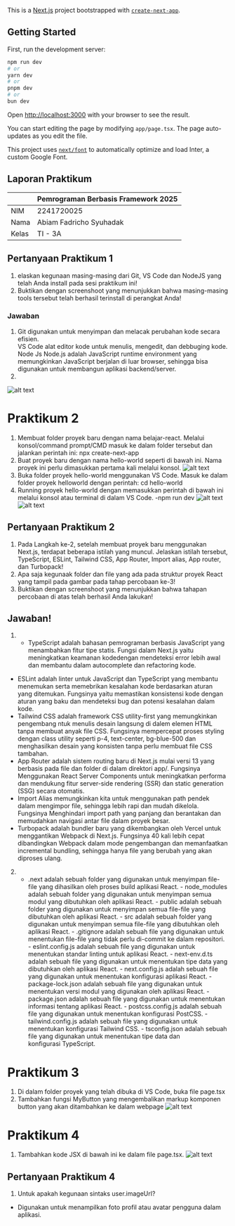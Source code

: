 This is a [Next.js](https://nextjs.org/) project bootstrapped with [`create-next-app`](https://github.com/vercel/next.js/tree/canary/packages/create-next-app).

## Getting Started

First, run the development server:

```bash
npm run dev
# or
yarn dev
# or
pnpm dev
# or
bun dev
```

Open [http://localhost:3000](http://localhost:3000) with your browser to see the result.

You can start editing the page by modifying `app/page.tsx`. The page auto-updates as you edit the file.

This project uses [`next/font`](https://nextjs.org/docs/basic-features/font-optimization) to automatically optimize and load Inter, a custom Google Font.

## Laporan Praktikum

|  | Pemrograman Berbasis Framework 2025 |
|--|--|
| NIM |  2241720025|
| Nama |  Abiam Fadricho Syuhadak |
| Kelas | TI - 3A |


## Pertanyaan Praktikum 1

1. elaskan kegunaan masing-masing dari Git, VS Code dan NodeJS yang telah Anda install
pada sesi praktikum ini!
2. Buktikan dengan screenshoot yang menunjukkan bahwa masing-masing tools tersebut
telah berhasil terinstall di perangkat Anda!  

### Jawaban
1. Git digunakan untuk menyimpan dan melacak perubahan kode secara efisien.    
VS Code alat editor kode untuk menulis, mengedit, dan debbuging kode.   
Node Js Node.js adalah JavaScript runtime environment yang memungkinkan JavaScript berjalan di luar browser, sehingga bisa digunakan untuk membangun aplikasi backend/server.
2. 
![alt text](image.png)

# Praktikum 2
1. Membuat folder proyek baru dengan nama belajar-react. Melalui konsol/command
prompt/CMD masuk ke dalam folder tersebut dan jalankan perintah ini: npx create-next-app
2. Buat proyek baru dengan nama hello-world seperti di bawah ini. Nama proyek ini perlu
dimasukkan pertama kali melalui konsol.
![alt text](image-1.png)
3. Buka folder proyek hello-world menggunakan VS Code. Masuk ke dalam folder proyek helloworld dengan perintah: cd hello-world
4. Running proyek hello-world dengan memasukkan perintah di bawah ini melalui konsol atau
terminal di dalam VS Code.
-npm run dev
![alt text](image-2.png)
![alt text](image.png)
## Pertanyaan Praktikum 2
1. Pada Langkah ke-2, setelah membuat proyek baru menggunakan Next.js, terdapat beberapa
istilah yang muncul. Jelaskan istilah tersebut, TypeScript, ESLint, Tailwind CSS, App
Router, Import alias, App router, dan Turbopack!
2. Apa saja kegunaak folder dan file yang ada pada struktur proyek React yang tampil pada
gambar pada tahap percobaan ke-3!
3. Buktikan dengan screenshoot yang menunjukkan bahwa tahapan percobaan di atas telah
berhasil Anda lakukan!
## Jawaban!
1. - TypeScript adalah bahasan pemrograman berbasis JavaScript yang menambahkan fitur tipe statis. Fungsi dalam Next.js yaitu meningkatkan keamanan kodedengan mendeteksi error lebih awal dan membantu dalam autocomplete dan refactoring kode.
- ESLint adalah linter untuk JavaScript dan TypeScript yang membantu menemukan serta memebrikan kesalahan kode berdasarkan aturan yang ditemukan. Fungsinya yaitu memastikan konsistensi kode dengan aturan yang baku dan mendeteksi bug dan potensi kesalahan dalam kode.
- Tailwind CSS adalah framework CSS utility-first yang memungkinkan pengembang ntuk menulis desain langsung di dalem elemen HTML tanpa membuat anyak file CSS. Fungsinya mempercepat proses styling dengan class utility seperti p-4, text-center, bg-blue-500 dan menghasilkan desain yang konsisten tanpa perlu membuat file CSS tambahan.
- App Router adalah sistem routing baru di Next.js mulai versi 13 yang berbasis pada file dan folder di dalam direktori app/. Fungsinya Menggunakan React Server Components untuk meningkatkan performa dan mendukung fitur server-side rendering (SSR) dan static generation (SSG) secara otomatis.
- Import Alias memungkinkan kita untuk menggunakan path pendek dalam mengimpor file, sehingga lebih rapi dan mudah dikelola. Fungsinya Menghindari import path yang panjang dan berantakan dan memudahkan navigasi antar file dalam proyek besar.
- Turbopack adalah bundler baru yang dikembangkan oleh Vercel untuk menggantikan Webpack di Next.js. Fungsinya 40 kali lebih cepat dibandingkan Webpack dalam mode pengembangan dan memanfaatkan incremental bundling, sehingga hanya file yang berubah yang akan diproses ulang.
2.    - .next adalah sebuah folder yang digunakan untuk menyimpan file-file yang dihasilkan oleh proses build aplikasi React.
    - node_modules adalah sebuah folder yang digunakan untuk menyimpan semua modul yang dibutuhkan oleh aplikasi React.
    - public adalah sebuah folder yang digunakan untuk menyimpan semua file-file yang dibutuhkan oleh aplikasi React.
    - src adalah sebuah folder yang digunakan untuk menyimpan semua file-file yang dibutuhkan oleh aplikasi React.
    - .gitignore adalah sebuah file yang digunakan untuk menentukan file-file yang tidak perlu di-commit ke dalam repositori.
    - eslint.config.js adalah sebuah file yang digunakan untuk menentukan standar linting untuk aplikasi React.
    - next-env.d.ts adalah sebuah file yang digunakan untuk menentukan tipe data yang dibutuhkan oleh aplikasi React.
    - next.config.js adalah sebuah file yang digunakan untuk menentukan konfigurasi aplikasi React.
    - package-lock.json adalah sebuah file yang digunakan untuk menentukan versi modul yang digunakan oleh aplikasi React.
    - package.json adalah sebuah file yang digunakan untuk menentukan informasi tentang aplikasi React.
    - postcss.config.js adalah sebuah file yang digunakan untuk menentukan konfigurasi PostCSS.
    - tailwind.config.js adalah sebuah file yang digunakan untuk menentukan konfigurasi Tailwind CSS.
    - tsconfig.json adalah sebuah file yang digunakan untuk menentukan tipe data dan konfigurasi TypeScript.

# Praktikum 3
1. Di dalam folder proyek yang telah dibuka di VS Code, buka file page.tsx
2. Tambahkan fungsi MyButton yang mengembalikan markup komponen button yang akan
ditambahkan ke dalam webpage 
![alt text](image-3.png)

# Praktikum 4
1. Tambahkan kode JSX di bawah ini ke dalam file page.tsx.
![alt text](image-4.png)

## Pertanyaan Praktikum 4
1. Untuk apakah kegunaan sintaks user.imageUrl?
- Digunakan untuk menampilkan foto profil atau avatar pengguna dalam aplikasi.